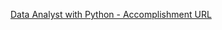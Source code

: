 [Data Analyst with Python - Accomplishment URL](https://www.datacamp.com/statement-of-accomplishment/track/0726a943b0339b7a68e0301b17f26480c6a06713)
